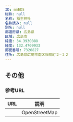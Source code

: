 ```yaml
---
ID: mmEDS
総称: null
名称: 稲生神社
名称読み: null
別名: null
都道府県: 広島県
区域: 広島市
緯度: 34.3930888
経度: 132.4709933
郵便番号: 7320827
住所: 広島県広島市南区稲荷町２−１２
---
```


## その他

### 参考URL

| URL | 説明          |
| --- | ------------- |
|     | OpenStreetMap |
